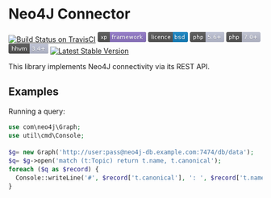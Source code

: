 Neo4J Connector
===============

[![Build Status on TravisCI](https://secure.travis-ci.org/xp-forge/neo4j.svg)](http://travis-ci.org/xp-forge/neo4j)
[![XP Framework Module](https://raw.githubusercontent.com/xp-framework/web/master/static/xp-framework-badge.png)](https://github.com/xp-framework/core)
[![BSD Licence](https://raw.githubusercontent.com/xp-framework/web/master/static/licence-bsd.png)](https://github.com/xp-framework/core/blob/master/LICENCE.md)
[![Required PHP 5.6+](https://raw.githubusercontent.com/xp-framework/web/master/static/php-5_6plus.png)](http://php.net/)
[![Supports PHP 7.0+](https://raw.githubusercontent.com/xp-framework/web/master/static/php-7_0plus.png)](http://php.net/)
[![Supports HHVM 3.4+](https://raw.githubusercontent.com/xp-framework/web/master/static/hhvm-3_4plus.png)](http://hhvm.com/)
[![Latest Stable Version](https://poser.pugx.org/xp-forge/neo4j/version.png)](https://packagist.org/packages/xp-forge/neo4j)

This library implements Neo4J connectivity via its REST API.

Examples
--------
Running a query:

```php
use com\neo4j\Graph;
use util\cmd\Console;

$g= new Graph('http://user:pass@neo4j-db.example.com:7474/db/data');
$q= $g->open('match (t:Topic) return t.name, t.canonical');
foreach ($q as $record) {
  Console::writeLine('#', $record['t.canonical'], ': ', $record['t.name']);
}
```